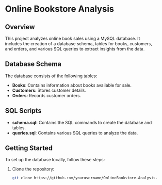 # Online Bookstore Analysis

## Overview
This project analyzes online book sales using a MySQL database. It includes the creation of a database schema, tables for books, customers, and orders, and various SQL queries to extract insights from the data.

## Database Schema
The database consists of the following tables:
- **Books**: Contains information about books available for sale.
- **Customers**: Stores customer details.
- **Orders**: Records customer orders.

## SQL Scripts
- **schema.sql**: Contains the SQL commands to create the database and tables.
- **queries.sql**: Contains various SQL queries to analyze the data.

## Getting Started
To set up the database locally, follow these steps:

1. Clone the repository:
   ```bash
   git clone https://github.com/yourusername/OnlineBookstore-Analysis.git
